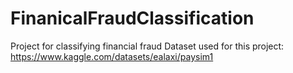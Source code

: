 # FinanicalFraudClassification
Project for classifying financial fraud
Dataset used for this project: https://www.kaggle.com/datasets/ealaxi/paysim1

